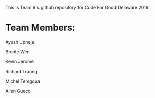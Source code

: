 This is Team 9's github repository for Code For Good Delaware 2019!

# Team Members:

Ayush Upneja

Bronte Wen

Kevin Jerome

Richard Truong

Michel Temgoua

Allen Gueco
